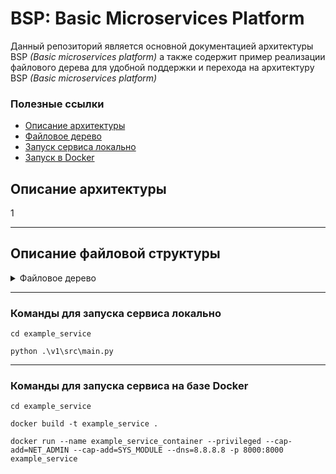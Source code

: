 

# BSP: Basic Microservices Platform

Данный репозиторий является основной документацией архитектуры BSP _(Basic microservices platform)_ а также содержит пример реализации файлового дерева для удобной поддержки и перехода на архитектуру BSP _(Basic microservices platform)_



### Полезные ссылки
- [Описание архитектуры](#описание-архитектуры)
- [Файловое дерево](#файловое-дерево)
- [Запуск сервиса локально](#команды-для-запуска-сервиса-локально)
- [Запуск в Docker](#команды-для-запуска-сервиса-на-базе-docker)

## Описание архитектуры 
1

---

## Описание файловой структуры

<details>
<summary>Файловое дерево</summary>

```shell
|   .env
|   .env.example
|   .gitignore
|   README.md
|   Dockerfile
|   pyproject.toml
|   requirements.txt
|           
\---v1
    |   
    +---src
    |   |   config.py
    |   |   main.py
    |   |   __init__.py
    |   |   
    |   +---api
    |   |   |   __init__.py
    |   |   |   
    |   |   +---grpc
    |   |   +---kafka
    |   |   +---rest
    |   |       |   api_route_factory.py
    |   |       |   lifespan.py
    |   |       |   __init__.py
    |   |       |
    |   |       +---exceptions
    |   |       |   |   app_exceptions.py
    |   |       |   |   raisers.py
    |   |       |   |   __init__.py
    |   |       |   |
    |   |       |   +---schemas
    |   |       |       |   errors.py
    |   |       |       |   responses.py
    |   |       |       |   __init__.py
    |   |       |
    |   |       +---middlewares
    |   |       |   |   cors.py
    |   |       |   |   process_time.py
    |   |       |   |   register.py
    |   |       |   |   security_headers.py
    |   |       |   |   __init__.py
    |   |       |
    |   |       +---routers
    |   |           |   base_router.py
    |   |           |
    |   |           +---example
    |   |               |   dependencies.py
    |   |               |   router.py
    |   |               |   schemas.py
    |   |           
    |   +---app
    |   |   +---dto
    |   |   |   |   example.py
    |   |   |           
    |   |   +---services
    |   |   |   \---example
    |   |   |       |   abs_service.py
    |   |   |       |   dependencies.py
    |   |   |       |   service.py
    |   |   |       |   __init__.py
    |   |   |
    |   |   |               
    |   |   +---solutions
    |   |   |   \---example
    |   |   |           abs_solution.py
    |   |   |           dependencies.py
    |   |   |           solution.py
    |   |   |           __init__.py
    |   |   |           
    |   |   \---utils
    |   |       |   mapper.py
    |   |               
    |   +---db
    |   |   +---models
    |   |   |   |   base_orm.py
    |   |   |   |   example_orm.py
    |   |   |   |   __init__.py
    |   |   |           
    |   |   +---repositories
    |   |   |   |   __init__.py
    |   |   |   |   
    |   |   |   +---example
    |   |   |       |   abs_repo.py
    |   |   |       |   dependencies.py
    |   |   |       |   repo.py
    |   |   |       |   __init__.py
    |   |   |
    |   |   |           
    |   |   \---settings
    |   |       \---connection
    |   |           |   postgresql.py
    |   |           |   redis.py
    |   |           |   __init__.py
    |   |
    |   |                   
    |   +---resources
    |           
    +---tests
```
</details>

---

### Команды для запуска сервиса локально
```shell
cd example_service
```
```shell
python .\v1\src\main.py  
```

---

### Команды для запуска сервиса на базе Docker
```shell
cd example_service
```
```shell
docker build -t example_service .
```
```shell
docker run --name example_service_container --privileged --cap-add=NET_ADMIN --cap-add=SYS_MODULE --dns=8.8.8.8 -p 8000:8000 example_service
```

